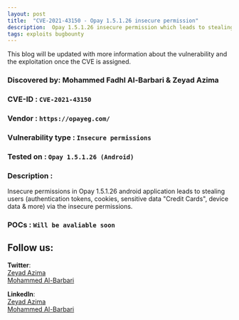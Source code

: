 ```yaml
---
layout: post
title:  "CVE-2021-43150 - Opay 1.5.1.26 insecure permission"
description:  Opay 1.5.1.26 insecure permission which leads to stealing users (Phone Number, Credit cards, Authentication tokens, Cookies, all of the application and device information).
tags: exploits bugbounty
---
```

  This blog will be updated with more information about the vulnerability and the exploitation once the CVE is assigned.
  
### Discovered by: Mohammed Fadhl Al-Barbari & Zeyad Azima

### CVE-ID : `CVE-2021-43150`
  
### Vendor : `https://opayeg.com/`
  
### Vulnerability type : `Insecure permissions`
  
### Tested on : `Opay 1.5.1.26 (Android)`

  
### Description : 

  Insecure permissions in Opay 1.5.1.26 android application leads to stealing users (authentication tokens, cookies, sensitive data "Credit Cards", device data & more) via the insecure permissions.

###  POCs  : `Will be avaliable soon`
  

## Follow us:
**Twitter**:     
[Zeyad Azima](https://twitter.com/AzimaZeyad)     
[Mohammed Al-Barbari](https://twitter.com/m4dm0e)

**LinkedIn**:     
[Zeyad Azima](https://www.linkedin.com/in/zer0verflow)     
[Mohammed Al-Barbari](https://www.linkedin.com/in/albarbari/)


[jekyll-docs]: https://jekyllrb.com/docs/home
[jekyll-gh]:   https://github.com/jekyll/jekyll
[jekyll-talk]: https://talk.jekyllrb.com/
